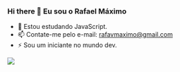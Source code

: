 ### Hi there 👋 Eu sou o Rafael Máximo

- 🌱 Estou estudando JavaScript.
- 📫 Contate-me pelo e-mail: rafavmaximo@gmail.com
- ⚡ Sou um iniciante no mundo dev.
<picture>
  <source
    srcset="https://github-readme-stats.vercel.app/api?username=rafaelvieiramaximo&show_icons=true&theme=dracula"
    media="(prefers-color-scheme: dracula)"
  />
  <source
    srcset="https://github-readme-stats.vercel.app/api?username=rafaelvieiramaximo&show_icons=true"
    media="(prefers-color-scheme: cobalt), (prefers-color-scheme: no-preference)"
  />
  <img src="https://github-readme-stats.vercel.app/api?username=rafaelvieiramaximo&show_icons=true" />
</picture>

